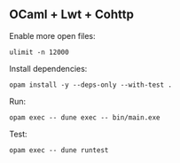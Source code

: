 OCaml + Lwt + Cohttp
--------------------

Enable more open files:
```
ulimit -n 12000
```

Install dependencies:
```
opam install -y --deps-only --with-test .
```

Run:
```
opam exec -- dune exec -- bin/main.exe
```

Test:
```
opam exec -- dune runtest
```
